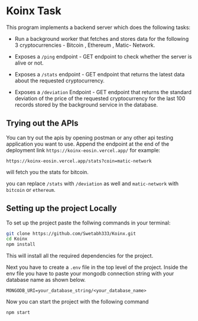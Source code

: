 # Koinx Task

This program implements a backend server which does the following tasks:

- Run a background worker that fetches and stores data for the following 3 cryptocurrencies - Bitcoin , Ethereum , Matic- Network.

- Exposes a `/ping` endpoint - GET endpoint to check whether the server is alive or not.

- Exposes a `/stats` endpoint - GET endpoint that returns the latest data about the requested cryptocurrency.

- Exposes a `/deviation` Endpoint - GET endpoint that returns the standard deviation of the price of the requested cryptocurrency for the last 100 records stored by the background service in the database.

## Trying out the APIs

You can try out the apis by opening postman or any other api testing application you want to use. Append the endpoint at the end of the deployment link `https://koinx-eosin.vercel.app/` for example:

```
https://koinx-eosin.vercel.app/stats?coin=matic-network
```
will fetch you the stats for bitcoin.

you can replace `/stats` with `/deviation` as well and `matic-network` with `bitcoin` or `ethereum`.


## Setting up the project Locally

To set up the project paste the follwing commands in your terminal:

```bash
git clone https://github.com/Swetabh333/Koinx.git
cd Koinx
npm install
```
This will install all the required dependencies for the project.

Next you have to create a `.env` file in the top level of the project. Inside the env file you have to paste your mongodb connection string with your database name as shown below.

```
MONGODB_URI=your_database_string/<your_database_name>
```

Now you can start the project with the following command

```bash
npm start
```